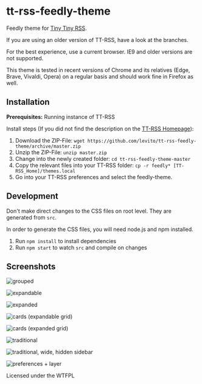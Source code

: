 tt-rss-feedly-theme
===================

Feedly theme for [Tiny Tiny RSS](https://tt-rss.org).

If you are using an older version of TT-RSS, have a look at the branches.

For the best experience, use a current browser. IE9 and older versions are not supported.

This theme is tested in recent versions of Chrome and its relatives (Edge, Brave, Vivaldi, Opera) on a regular basis and should work fine in Firefox as well.

## Installation

**Prerequisites:** Running instance of TT-RSS

Install steps (If you did not find the description on the [TT-RSS Homepage](https://git.tt-rss.org/git/tt-rss/wiki/Themes)):

1. Download the ZIP-File: `wget https://github.com/levito/tt-rss-feedly-theme/archive/master.zip`
2. Unzip the ZIP-File: `unzip master.zip`
3. Change into the newly created folder: `cd tt-rss-feedly-theme-master`
4. Copy the relevant files into your TT-RSS folder: `cp -r feedly* [TT-RSS_Home]/themes.local`
5. Go into your TT-RSS preferences and select the feedly-theme.

## Development

Don't make direct changes to the CSS files on root level. They are generated from `src`.

In order to generate the CSS files, you will need node.js and npm installed.

1. Run `npm install` to install dependencies
2. Run `npm start` to watch `src` and compile on changes

## Screenshots

![grouped](https://raw.github.com/levito/tt-rss-feedly-theme/master/screenshots/feedly-grouped.png?190111)

![expandable](https://raw.github.com/levito/tt-rss-feedly-theme/master/screenshots/feedly-expandable.png?190111)

![expanded](https://raw.github.com/levito/tt-rss-feedly-theme/master/screenshots/feedly-expanded.png?190111)

![cards (expandable grid)](https://raw.github.com/levito/tt-rss-feedly-theme/master/screenshots/feedly-cards.png?210404)

![cards (expanded grid)](https://raw.github.com/levito/tt-rss-feedly-theme/master/screenshots/feedly-grid.png?210404)

![traditional](https://raw.github.com/levito/tt-rss-feedly-theme/master/screenshots/feedly-traditional.png?190111)

![traditional, wide, hidden sidebar](https://raw.github.com/levito/tt-rss-feedly-theme/master/screenshots/feedly-traditional-widescreen.png?190111)

![preferences + layer](https://raw.github.com/levito/tt-rss-feedly-theme/master/screenshots/feedly-night.png?190111)

Licensed under the WTFPL
